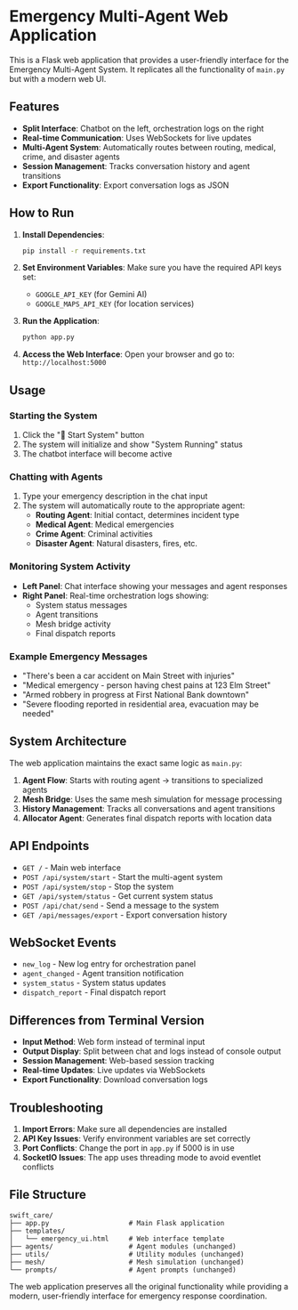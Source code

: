 # Emergency Multi-Agent Web Application

This is a Flask web application that provides a user-friendly interface for the Emergency Multi-Agent System. It replicates all the functionality of `main.py` but with a modern web UI.

## Features

- **Split Interface**: Chatbot on the left, orchestration logs on the right
- **Real-time Communication**: Uses WebSockets for live updates
- **Multi-Agent System**: Automatically routes between routing, medical, crime, and disaster agents
- **Session Management**: Tracks conversation history and agent transitions
- **Export Functionality**: Export conversation logs as JSON

## How to Run

1. **Install Dependencies**:
   ```bash
   pip install -r requirements.txt
   ```

2. **Set Environment Variables**:
   Make sure you have the required API keys set:
   - `GOOGLE_API_KEY` (for Gemini AI)
   - `GOOGLE_MAPS_API_KEY` (for location services)

3. **Run the Application**:
   ```bash
   python app.py
   ```

4. **Access the Web Interface**:
   Open your browser and go to: `http://localhost:5000`

## Usage

### Starting the System
1. Click the "🚀 Start System" button
2. The system will initialize and show "System Running" status
3. The chatbot interface will become active

### Chatting with Agents
1. Type your emergency description in the chat input
2. The system will automatically route to the appropriate agent:
   - **Routing Agent**: Initial contact, determines incident type
   - **Medical Agent**: Medical emergencies
   - **Crime Agent**: Criminal activities
   - **Disaster Agent**: Natural disasters, fires, etc.

### Monitoring System Activity
- **Left Panel**: Chat interface showing your messages and agent responses
- **Right Panel**: Real-time orchestration logs showing:
  - System status messages
  - Agent transitions
  - Mesh bridge activity
  - Final dispatch reports

### Example Emergency Messages
- "There's been a car accident on Main Street with injuries"
- "Medical emergency - person having chest pains at 123 Elm Street"
- "Armed robbery in progress at First National Bank downtown"
- "Severe flooding reported in residential area, evacuation may be needed"

## System Architecture

The web application maintains the exact same logic as `main.py`:

1. **Agent Flow**: Starts with routing agent → transitions to specialized agents
2. **Mesh Bridge**: Uses the same mesh simulation for message processing
3. **History Management**: Tracks all conversations and agent transitions
4. **Allocator Agent**: Generates final dispatch reports with location data

## API Endpoints

- `GET /` - Main web interface
- `POST /api/system/start` - Start the multi-agent system
- `POST /api/system/stop` - Stop the system
- `GET /api/system/status` - Get current system status
- `POST /api/chat/send` - Send a message to the system
- `GET /api/messages/export` - Export conversation history

## WebSocket Events

- `new_log` - New log entry for orchestration panel
- `agent_changed` - Agent transition notification
- `system_status` - System status updates
- `dispatch_report` - Final dispatch report

## Differences from Terminal Version

- **Input Method**: Web form instead of terminal input
- **Output Display**: Split between chat and logs instead of console output
- **Session Management**: Web-based session tracking
- **Real-time Updates**: Live updates via WebSockets
- **Export Functionality**: Download conversation logs

## Troubleshooting

1. **Import Errors**: Make sure all dependencies are installed
2. **API Key Issues**: Verify environment variables are set correctly
3. **Port Conflicts**: Change the port in `app.py` if 5000 is in use
4. **SocketIO Issues**: The app uses threading mode to avoid eventlet conflicts

## File Structure

```
swift_care/
├── app.py                    # Main Flask application
├── templates/
│   └── emergency_ui.html     # Web interface template
├── agents/                   # Agent modules (unchanged)
├── utils/                    # Utility modules (unchanged)
├── mesh/                     # Mesh simulation (unchanged)
└── prompts/                  # Agent prompts (unchanged)
```

The web application preserves all the original functionality while providing a modern, user-friendly interface for emergency response coordination.
